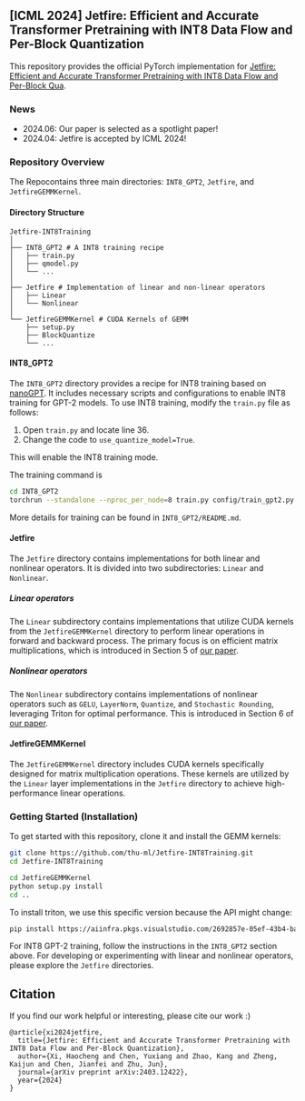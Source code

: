 ## [ICML 2024] Jetfire: Efficient and Accurate Transformer Pretraining with INT8 Data Flow and Per-Block Quantization

This repository provides the official PyTorch implementation for [Jetfire: Efficient and Accurate Transformer Pretraining with
INT8 Data Flow and Per-Block Qua](https://arxiv.org/abs/2403.12422).

### News
- 2024.06: Our paper is selected as a spotlight paper!
- 2024.04: Jetfire is accepted by ICML 2024!

### Repository Overview
The Repocontains three main directories: `INT8_GPT2`, `Jetfire`, and `JetfireGEMMKernel`.

#### Directory Structure

```
Jetfire-INT8Training 
│
├── INT8_GPT2 # A INT8 training recipe
│   ├── train.py
│   ├── qmodel.py
│   └── ...
│
├── Jetfire # Implementation of linear and non-linear operators
│   ├── Linear
│   └── Nonlinear
│
└── JetfireGEMMKernel # CUDA Kernels of GEMM
    ├── setup.py
    ├── BlockQuantize
    └── ...
```

#### INT8_GPT2

The `INT8_GPT2` directory provides a recipe for INT8 training based on [nanoGPT](https://github.com/karpathy/nanoGPT.git). It includes necessary scripts and configurations to enable INT8 training for GPT-2 models. To use INT8 training, modify the `train.py` file as follows:

1. Open `train.py` and locate line 36.
2. Change the code to `use_quantize_model=True`.

This will enable the INT8 training mode.

The training command is
```sh
cd INT8_GPT2
torchrun --standalone --nproc_per_node=8 train.py config/train_gpt2.py
```
More details for training can be found in `INT8_GPT2/README.md`.

#### Jetfire

The `Jetfire` directory contains implementations for both linear and nonlinear operators. It is divided into two subdirectories: `Linear` and `Nonlinear`.

##### Linear operators

The `Linear` subdirectory contains implementations that utilize CUDA kernels from the `JetfireGEMMKernel` directory to perform linear operations in forward and backward process. The primary focus is on efficient matrix multiplications, which is introduced in Section 5 of [our paper](https://arxiv.org/pdf/2403.12422).

##### Nonlinear operators

The `Nonlinear` subdirectory contains implementations of nonlinear operators such as `GELU`, `LayerNorm`, `Quantize`, and `Stochastic Rounding`, leveraging Triton for optimal performance. This is introduced in Section 6 of [our paper](https://arxiv.org/pdf/2403.12422).

#### JetfireGEMMKernel

The `JetfireGEMMKernel` directory includes CUDA kernels specifically designed for matrix multiplication operations. These kernels are utilized by the `Linear` layer implementations in the `Jetfire` directory to achieve high-performance linear operations.

### Getting Started (Installation)

To get started with this repository, clone it and install the GEMM kernels:

```bash
git clone https://github.com/thu-ml/Jetfire-INT8Training.git
cd Jetfire-INT8Training

cd JetfireGEMMKernel
python setup.py install
cd ..
```

To install triton, we use this specific version because the API might change:
```bash
pip install https://aiinfra.pkgs.visualstudio.com/2692857e-05ef-43b4-ba9c-ccf1c22c437c/_packaging/07c94329-d4c3-4ad4-9e6b-f904a60032ec/pypi/download/triton-nightly/3.post20240610003544/triton_nightly-3.0.0.post20240610003544-cp310-cp310-manylinux_2_27_x86_64.manylinux_2_28_x86_64.whl#sha256=ac2c36a49bf9c2bb780909b38096fb718f17efd78b88a1ca1d649f6d063cdc2c
```

For INT8 GPT-2 training, follow the instructions in the `INT8_GPT2` section above. For developing or experimenting with linear and nonlinear operators, please explore the `Jetfire` directories.

## Citation
If you find our work helpful or interesting, please cite our work :\)

```
@article{xi2024jetfire,
  title={Jetfire: Efficient and Accurate Transformer Pretraining with INT8 Data Flow and Per-Block Quantization},
  author={Xi, Haocheng and Chen, Yuxiang and Zhao, Kang and Zheng, Kaijun and Chen, Jianfei and Zhu, Jun},
  journal={arXiv preprint arXiv:2403.12422},
  year={2024}
}
```